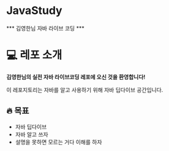 # JavaStudy
*** 김영한님 자바 라이브 코딩 ***
# :computer: 레포 소개

**김영한님의 실전 자바 라이브코딩 레포에 오신 것을 환영합니다!**

이 레포지토리는 자바를 알고 사용하기 위해 자바 딥다이브 공간입니다.

## :fire: 목표
- 자바 딥다이브
- 자바 알고 쓰자
- 설명을 못하면 모르는 거다 이해를 하자
